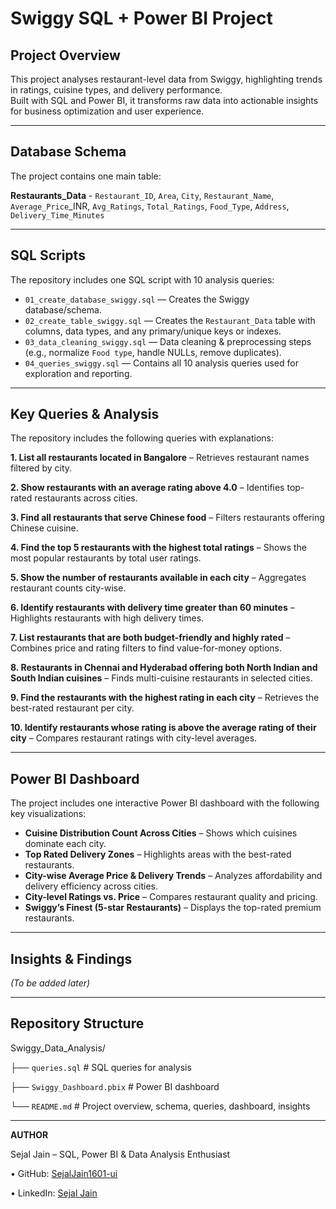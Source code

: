 # Swiggy SQL + Power BI Project

## Project Overview
This project analyses restaurant-level data from Swiggy, highlighting trends in ratings, cuisine types, and delivery performance.  
Built with SQL and Power BI, it transforms raw data into actionable insights for business optimization and user experience.

---
## Database Schema
The project contains one main table:

**Restaurants_Data** -
`Restaurant_ID`, `Area`, `City`, `Restaurant_Name`, `Average_Price`_INR, `Avg_Ratings`, `Total_Ratings`, `Food_Type`, `Address`, `Delivery_Time_Minutes`

---
## SQL Scripts
The repository includes one SQL script with 10 analysis queries:

- `01_create_database_swiggy.sql` — Creates the Swiggy database/schema.
- `02_create_table_swiggy.sql` — Creates the `Restaurant_Data` table with columns, data types, and any primary/unique keys or indexes.
- `03_data_cleaning_swiggy.sql` — Data cleaning & preprocessing steps (e.g., normalize `Food type`, handle NULLs, remove duplicates).
- `04_queries_swiggy.sql` — Contains all 10 analysis queries used for exploration and reporting.

---
## Key Queries & Analysis
The repository includes the following queries with explanations:

**1. List all restaurants located in Bangalore** – Retrieves restaurant names filtered by city.  

**2. Show restaurants with an average rating above 4.0** – Identifies top-rated restaurants across cities.  

**3. Find all restaurants that serve Chinese food** – Filters restaurants offering Chinese cuisine.  

**4. Find the top 5 restaurants with the highest total ratings** – Shows the most popular restaurants by total user ratings.  

**5. Show the number of restaurants available in each city** – Aggregates restaurant counts city-wise.  

**6. Identify restaurants with delivery time greater than 60 minutes** – Highlights restaurants with high delivery times.  

**7. List restaurants that are both budget-friendly and highly rated** – Combines price and rating filters to find value-for-money options.  

**8. Restaurants in Chennai and Hyderabad offering both North Indian and South Indian cuisines** – Finds multi-cuisine restaurants in selected cities.  

**9. Find the restaurants with the highest rating in each city** – Retrieves the best-rated restaurant per city.  

**10. Identify restaurants whose rating is above the average rating of their city** – Compares restaurant ratings with city-level averages.  

---
## Power BI Dashboard
The project includes one interactive Power BI dashboard with the following key visualizations:

- **Cuisine Distribution Count Across Cities** – Shows which cuisines dominate each city.  
- **Top Rated Delivery Zones** – Highlights areas with the best-rated restaurants.  
- **City-wise Average Price & Delivery Trends** – Analyzes affordability and delivery efficiency across cities.  
- **City-level Ratings vs. Price** – Compares restaurant quality and pricing.  
- **Swiggy’s Finest (5-star Restaurants)** – Displays the top-rated premium restaurants.  

---
## Insights & Findings
*(To be added later)*  

---
## Repository Structure
Swiggy_Data_Analysis/

├── `queries.sql`              # SQL queries for analysis  

├── `Swiggy_Dashboard.pbix`    # Power BI dashboard  

└── `README.md`                # Project overview, schema, queries, dashboard, insights  

---
**AUTHOR**  

Sejal Jain – SQL, Power BI & Data Analysis Enthusiast  

•	GitHub: [SejalJain1601-ui](https://github.com/sejaljain1601-ui)  

•	LinkedIn: [Sejal Jain](www.linkedin.com/in/sejal-jain-lko) 
